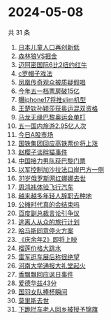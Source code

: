 # 2024-05-08

共 31 条

<!-- BEGIN ZHIHUSEARCH -->
<!-- 最后更新时间 Wed May 08 2024 19:07:03 GMT+0800 (China Standard Time) -->
1. [日本儿童人口再创新低](https://www.zhihu.com/search?q=日本儿童人口再创新低)
1. [森林狼VS掘金](https://www.zhihu.com/search?q=森林狼VS掘金)
1. [迈阿密国际6比2纽约红牛](https://www.zhihu.com/search?q=迈阿密国际6比2纽约红牛)
1. [c罗帽子戏法](https://www.zhihu.com/search?q=c罗帽子戏法)
1. [凤凰传奇观众被质疑假唱](https://www.zhihu.com/search?q=凤凰传奇观众被质疑假唱)
1. [今年五一档票房破15亿](https://www.zhihu.com/search?q=今年五一档票房破15亿)
1. [曝iphone17将推slim机型](https://www.zhihu.com/search?q=曝iphone17将推slim机型)
1. [王楚钦孙颖莎获奥运混双资格](https://www.zhihu.com/search?q=王楚钦孙颖莎获奥运混双资格)
1. [马龙无缘巴黎奥运会单打](https://www.zhihu.com/search?q=马龙无缘巴黎奥运会单打)
1. [五一国内旅游2.95亿人次](https://www.zhihu.com/search?q=五一国内旅游2.95亿人次)
1. [今日A股市场](https://www.zhihu.com/search?q=今日A股市场)
1. [国铁集团回应高铁票价将上涨](https://www.zhihu.com/search?q=国铁集团回应高铁票价将上涨)
1. [赵樱子谈胖猫事件](https://www.zhihu.com/search?q=赵樱子谈胖猫事件)
1. [中国接力男队获巴黎门票](https://www.zhihu.com/search?q=中国接力男队获巴黎门票)
1. [以军控制加沙拉法口岸巴方一侧](https://www.zhihu.com/search?q=以军控制加沙拉法口岸巴方一侧)
1. [31岁俄罗斯网红娜娜去世](https://www.zhihu.com/search?q=31岁俄罗斯网红娜娜去世)
1. [周鸿祎体验飞行汽车](https://www.zhihu.com/search?q=周鸿祎体验飞行汽车)
1. [越来越多年轻人辞职去种地](https://www.zhihu.com/search?q=越来越多年轻人辞职去种地)
1. [公摊时代真的会结束吗](https://www.zhihu.com/search?q=公摊时代真的会结束吗)
1. [百度副总裁言论引争议](https://www.zhihu.com/search?q=百度副总裁言论引争议)
1. [逃离人从众的旅行计划](https://www.zhihu.com/search?q=逃离人从众的旅行计划)
1. [哈马斯同意停火方案](https://www.zhihu.com/search?q=哈马斯同意停火方案)
1. [《庆余年2》即将上映](https://www.zhihu.com/search?q=《庆余年2》即将上映)
1. [榴莲价格大跳水](https://www.zhihu.com/search?q=榴莲价格大跳水)
1. [雷军逛车展后称很绝望](https://www.zhihu.com/search?q=雷军逛车展后称很绝望)
1. [河南大学通报大礼堂起火](https://www.zhihu.com/search?q=河南大学通报大礼堂起火)
1. [香飘飘回应讽日事件](https://www.zhihu.com/search?q=香飘飘回应讽日事件)
1. [爱德华兹43分](https://www.zhihu.com/search?q=爱德华兹43分)
1. [国羽女队捧杯瞬间](https://www.zhihu.com/search?q=国羽女队捧杯瞬间)
1. [莫里斯去世](https://www.zhihu.com/search?q=莫里斯去世)
1. [下跪拦车老人回乡被授予锦旗](https://www.zhihu.com/search?q=下跪拦车老人回乡被授予锦旗)
<!-- END ZHIHUSEARCH -->
